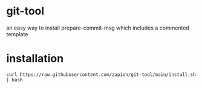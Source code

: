 # git-tool
an easy way to install prepare-commit-msg which includes a commented template
# installation
```curl https://raw.githubusercontent.com/zapion/git-tool/main/install.sh | bash```
